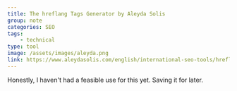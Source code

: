 ```yaml
---
title: The hreflang Tags Generator by Aleyda Solis
group: note
categories: SEO
tags:
    - technical
type: tool
image: /assets/images/aleyda.png
link: https://www.aleydasolis.com/english/international-seo-tools/hreflang-tags-generator/
---
```

Honestly, I haven't had a feasible use for this yet.  Saving it for later.
